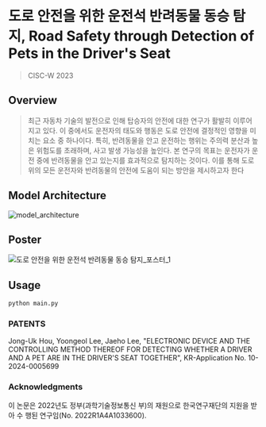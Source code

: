 # 도로 안전을 위한 운전석 반려동물 동승 탐지, Road Safety through Detection of Pets in the Driver's Seat
> CISC-W 2023


## Overview
> 최근 자동차 기술의 발전으로 인해 탑승자의 안전에 대한 연구가 활발히 이루어지고 있다. 이 중에서도 운전자의 태도와 행동은 도로 안전에 결정적인 영향을 미치는 요소 중 하나이다. 특히, 반려동물을 안고 운전하는 행위는 주의력 분산과 높은 위험도를 초래하며, 사고 발생 가능성을 높인다. 본 연구의 목표는 운전자가 운전 중에 반려동물을 안고 있는지를 효과적으로 탐지하는 것이다. 이를 통해 도로 위의 모든 운전자와 반려동물의 안전에 도움이 되는 방안을 제시하고자 한다

## Model Architecture
![model_architecture](https://github.com/crabyg/Pet-detector/assets/105999203/3625f8ed-842d-4c20-8f2d-572350d042ae)

## Poster
![도로 안전을 위한 운전석 반려동물 동승 탐지_포스터_1](https://github.com/crabyg/Pet-detector/assets/105999203/82fdce4a-b7a4-4daa-b756-41020e20dd12)


## Usage
```bash
python main.py
```

### PATENTS
Jong-Uk Hou, Yoongeol Lee, Jaeho Lee, "ELECTRONIC DEVICE AND THE CONTROLLING METHOD THEREOF FOR DETECTING WHETHER A DRIVER AND A PET ARE IN THE DRIVER'S SEAT TOGETHER", KR-Application No. 10-2024-0005699

### Acknowledgments
이 논문은 2022년도 정부(과학기술정보통신 부)의 재원으로 한국연구재단의 지원을 받아 수 행된 연구임(No. 2022R1A4A1033600).
